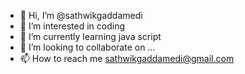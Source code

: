 - 👋 Hi, I’m @sathwikgaddamedi
- 👀 I’m interested in coding 
- 🌱 I’m currently learning java script 
- 💞️ I’m looking to collaborate on ...
- 📫 How to reach me sathwikgaddamedi@gmail.com

<!---
sathwikgaddamedi/sathwikgaddamedi is a ✨ special ✨ repository because its `README.md` (this file) appears on your GitHub profile.
You can click the Preview link to take a look at your changes.
--->
